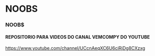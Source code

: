 # NOOBS
### NOOB$


#### REPOSITORIO PARA VIDEOS DO CANAL VEMCOMPY DO YOUTUBE

https://www.youtube.com/channel/UCcnAeqXC6U6ciRjDg8CXzxg



